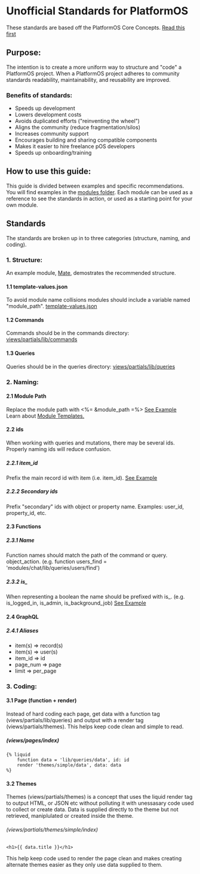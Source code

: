 # Unofficial Standards for PlatformOS

These standards are based off the PlatformOS Core Concepts. [Read this first](https://documentation.platformos.com/developer-guide/pos-marketplace-template/core-concepts#general-rules)

## Purpose:
The intention is to create a more uniform way to structure and "code" a PlatformOS project. When a PlatformOS project adheres to community standards readability, maintainability, and reusability are improved.

### Benefits of standards:

- Speeds up development
- Lowers development costs
- Avoids duplicated efforts ("reinventing the wheel")
- Aligns the community (reduce fragmentation/silos)
- Increases community support
- Encourages building and sharing compatible components
- Makes it easier to hire freelance pOS developers
- Speeds up onboarding/training

## How to use this guide:
This guide is divided between examples and specific recommendations. You will find examples in the [modules folder](https://github.com/ScottBReynolds/pos-standards/tree/structure/modules). Each module can be used as a reference to see the standards in action, or used as a starting point for your own module.

## Standards
The standards are broken up in to three categories (structure, naming, and coding).

### 1. Structure: 
An example module, [Mate](https://github.com/ScottBReynolds/pos-standards/tree/structure/modules/mate), demostrates the recommended structure.

#### 1.1 template-values.json
To avoid module name collisions modules should include a variable named "module_path". [template-values.json](https://github.com/ScottBReynolds/pos-standards/blob/structure/modules/mate/template-values.json)

#### 1.2 Commands
Commands should be in the commands directory: [views/partials/lib/commands](https://github.com/ScottBReynolds/pos-standards/tree/structure/modules/mate/private/views/partials/lib/commands)

#### 1.3 Queries
Queries should be in the queries directory: [views/partials/lib/queries](https://github.com/ScottBReynolds/pos-standards/tree/structure/modules/mate/private/views/partials/lib/queries)


### 2. Naming:
#### 2.1 Module Path
Replace the module path with <%= &module_path =%> 
[See Example](https://github.com/ScottBReynolds/pos-standards/tree/structure/modules/mate/private/graphql/automations/create.graphql)  
Learn about [Module Templates.](https://documentation.platformos.com/developer-guide/modules/templates#content)
#### 2.2 ids
When working with queries and mutations, there may be several ids. Properly naming ids will reduce confusion.
##### 2.2.1 item_id
Prefix the main record id with item (i.e. item_id). [See Example](https://github.com/ScottBReynolds/pos-standards/search?q=item_id)
##### 2.2.2 Secondary ids
Prefix "secondary" ids with object or property name. Examples: user_id, property_id, etc.
#### 2.3 Functions
##### 2.3.1 Name
Function names should match the path of the command or query. object_action. (e.g. function users_find = 'modules/chat/lib/queries/users/find')
##### 2.3.2 is_
When representing a boolean the name should be prefixed with is_. (e.g. is_logged_in, is_admin, is_background_job) [See Example](https://github.com/ScottBReynolds/pos-standards/search?q=is_background_job)
#### 2.4 GraphQL
##### 2.4.1 Aliases
 - item(s) => record(s)
 - item(s) => user(s)
 - item_id => id
 - page_num => page
 - limit => per_page

### 3. Coding:
#### 3.1 Page (function + render)
Instead of hard coding each page, get data with a function tag (views/partials/lib/queries) and output with a render tag (views/partials/themes). This helps keep code clean and simple to read.
##### (views/pages/index)
```
{% liquid
    function data = 'lib/queries/data', id: id
    render 'themes/simple/data', data: data
%}
```

#### 3.2 Themes
Themes (views/partials/themes) is a concept that uses the liquid render tag to output HTML, or JSON etc without polluting it with unessasary code used to collect or create data. Data is supplied directly to the theme but not retrieved, maniplulated or created inside the theme.

###### (views/partials/themes/simple/index)
```
<h1>{{ data.title }}</h1>
```
This help keep code used to render the page clean and makes creating alternate themes easier as they only use data supplied to them.

